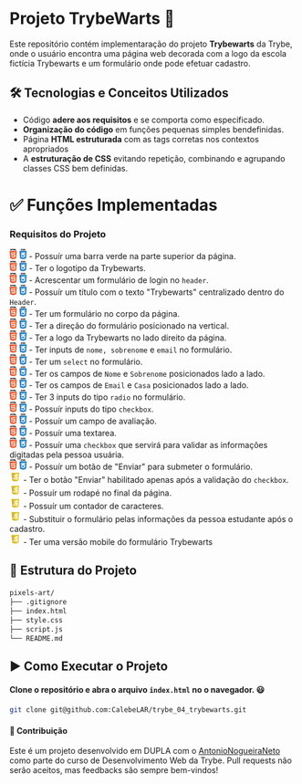 # Projeto TrybeWarts 🚀

Este repositório contém implementaração do projeto **Trybewarts** da Trybe, onde o usuário encontra uma página web decorada com a logo da escola fictícia Trybewarts e um formulário onde pode efetuar cadastro.  

## 🛠️ Tecnologias e Conceitos Utilizados
- Código **adere aos requisitos** e se comporta como especificado.
- **Organização do código** em funções pequenas simples bendefinidas.
- Página **HTML estruturada** com as tags corretas nos contextos apropriados
- A **estruturação de CSS** evitando repetição, combinando e agrupando classes CSS bem definidas.

# ✅ Funções Implementadas
### Requisitos do Projeto
<img alt="icon-htmlcss" src="./pngwing.com.png" width="30"/> - Possuír uma barra verde na parte superior da página.<br>
<img alt="icon-htmlcss" src="./pngwing.com.png" width="30"/> - Ter o logotipo da Trybewarts.<br>
<img alt="icon-htmlcss" src="./pngwing.com.png" width="30"/> - Acrescentar um formulário de login no `header`.<br>
<img alt="icon-htmlcss" src="./pngwing.com.png" width="30"/> - Possuír um título com o texto "Trybewarts" centralizado dentro do `Header`.<br>
<img alt="icon-htmlcss" src="./pngwing.com.png" width="30"/> - Ter um formulário no corpo da página.<br>
<img alt="icon-htmlcss" src="./pngwing.com.png" width="30"/> - Ter a direção do formulário posicionado na vertical.<br>
<img alt="icon-htmlcss" src="./pngwing.com.png" width="30"/> - Ter a logo da Trybewarts no lado direito da página.<br>
<img alt="icon-htmlcss" src="./pngwing.com.png" width="30"/> - Ter inputs de `nome, sobrenome` e `email` no formulário.<br>
<img alt="icon-htmlcss" src="./pngwing.com.png" width="30"/> - Ter um `select` no formulário.<br>
<img alt="icon-htmlcss" src="./pngwing.com.png" width="30"/> - Ter os campos de `Nome` e `Sobrenome` posicionados lado a lado.<br>
<img alt="icon-htmlcss" src="./pngwing.com.png" width="30"/> - Ter os campos de `Email` e `Casa` posicionados lado a lado.<br>
<img alt="icon-htmlcss" src="./pngwing.com.png" width="30"/> - Ter 3 inputs do tipo `radio` no formulário.<br>
<img alt="icon-htmlcss" src="./pngwing.com.png" width="30"/> - Possuír inputs do tipo `checkbox`.<br>
<img alt="icon-htmlcss" src="./pngwing.com.png" width="30"/> - Possuír um campo de avaliação.<br>
<img alt="icon-htmlcss" src="./pngwing.com.png" width="30"/> - Possuír uma textarea.<br>
<img alt="icon-htmlcss" src="./pngwing.com.png" width="30"/> - Possuír uma `checkbox` que servirá para validar as informações digitadas pela pessoa usuária.<br>
<img alt="icon-htmlcss" src="./pngwing.com.png" width="30"/> - Possuír um botão de "Enviar" para submeter o formulário.<br>
<img alt="icon-js" src="./js-free-icon.webp" width="20"/> - Ter o botão "Enviar" habilitado apenas após a validação do `checkbox`.<br>
<img alt="icon-js" src="./js-free-icon.webp" width="20"/> - Possuír um rodapé no final da página.<br>
<img alt="icon-js" src="./js-free-icon.webp" width="20"/> - Possuír um contador de caracteres.<br>
<img alt="icon-js" src="./js-free-icon.webp" width="20"/> - Substituir o formulário pelas informações da pessoa estudante após o cadastro.<br>
<img alt="icon-js" src="./js-free-icon.webp" width="20"/> - Ter uma versão mobile do formulário Trybewarts<br>

## 📁 Estrutura do Projeto
    pixels-art/
    ├── .gitignore          
    ├── index.html
    ├── style.css           
    ├── script.js           
    └── README.md

## ▶️ Como Executar o Projeto

#### Clone o repositório e abra o arquivo `index.html` no o navegador. 😃
```bash
git clone git@github.com:CalebeLAR/trybe_04_trybewarts.git
```

#### 🤝 Contribuição
Este é um projeto desenvolvido em DUPLA com o [AntonioNogueiraNeto](https://github.com/AntonioNogueiraNeto) como parte do curso de Desenvolvimento Web da Trybe. Pull requests não serão aceitos, mas feedbacks são sempre bem-vindos!